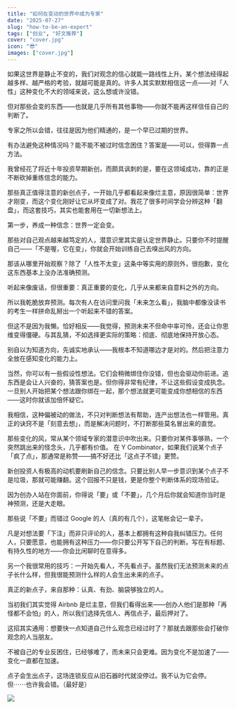 ```yaml
---
title: "如何在变动的世界中成为专家"
date: "2025-07-27"
slug: "how-to-be-an-expert"
tags: ["创业", "好文推荐"]
cover: "cover.jpg"
icon: "😎"
images: ["cover.jpg"]
---
```

如果这世界是静止不变的，我们对观念的信心就能一路线性上升。某个想法经得起越多样、越严格的考验，就越可能是真的。许多人其实默默相信这一点——对「人性」这种变化不大的领域来说，这么想或许没错。



但对那些会变的东西——也就是几乎所有其他事物——你就不能再这样信任自己的判断了。



专家之所以会错，往往是因为他们精通的，是一个早已过期的世界。



有办法避免这种情况吗？能不能不被过时信念困住？答案是——可以，但得靠一点方法。



我曾经花了将近十年投资早期新创，而颇具讽刺的是，要在这领域成功，靠的正是不断砍掉重练信念的能力。



那些真正值得注意的新创点子，一开始几乎都看起来像烂主意，原因很简单：世界才刚变，而这个变化刚好让它从坏变成了对。我花了很多时间学会分辨这种「翻盘」，而这套技巧，其实也能套用在一切新想法上。



第一步，养成一种信念：世界一定会变。



那些对自己观点越来越笃定的人，潜意识里其实是认定世界静止。只要你不时提醒自己——「不是喔，它在变」，你就会开始训练自己去嗅出风的方向。



那该从哪里开始观察？除了「人性不太变」这条中等实用的原则外，很抱歉，变化这东西基本上没办法准确预测。



听起来像废话，但很重要：真正重要的变化，几乎从来都来自意料之外的方向。



所以我乾脆放弃预测。每次有人在访问里问我「未来怎么看」，我脑中都像没读书的考生一样拼命乱掰出一个听起来不错的答案。



但这不是因为我懒。恰好相反——我觉得，预测未来不但命中率可怜，还会让你思维变得僵硬。与其乱猜，不如选择更实际的策略：彻底、彻底地保持开放心态。



别自以为知道方向，先诚实地承认——我根本不知道哪边才是对的。然后把注意力全放在感知变化的能力上。



当然，你可以有一些假设性想法。它们会稍微绑住你没错，但也会驱动你前进。追东西是会让人兴奋的，猜答案也是。但你得非常有纪律，不让这些假设变成执念。
一旦别人开始把某个想法跟你绑在一起，那个想法就更可能变成你想相信的东西——这时你就该加倍怀疑它。



我相信，这种偏被动的做法，不只对判断想法有帮助，连产出想法也一样管用。真正的诀窍不是「刻意去想」，而是解决问题时，不打断那些莫名冒出来的直觉。



那些变化的风，常从某个领域专家的潜意识中吹出来。只要你对某件事够熟，一个突然跳出来的怪念头，几乎都有价值。
在 Y Combinator，如果我们说某个点子「疯了点」，那通常是称赞——搞不好还比「这点子不错」更赞。



新创投资人有极高的动机要刷新自己的信念。只要比别人早一步意识到某个点子不是垃圾，那就可能赚翻。这个回报不只是钱，更是你整个判断体系的现场验证。



因为创办人站在你面前，你得说「要」或「不要」，几个月后你就会知道你当时是神预测，还是大走眼。



那些说「不要」而错过 Google 的人（真的有几个），这笔帐会记一辈子。



凡是对想法要「下注」而非只评论的人，基本上都拥有这种自我纠错压力。任何人，只要愿意，也能拥有这种压力——你只要公开写下自己的判断。写在有标题、有持久性的地方——你会比闲聊时在意得多。



另一个我很常用的技巧：一开始先看人，不先看点子。虽然我们无法预测未来的点子长什么样，但我很能预测什么样的人会生出未来的点子。



真正的新点子，来自那种：认真、有劲、脑袋够独立的人。



当初我们其实觉得 Airbnb 是烂主意，但我们看得出来——创办人他们是那种「再怪都不会怕」的人，所以我们选择先信人、再信点子，最后押对了。



这招其实通用：想要快一点知道自己什么观念已经过时了？那就去跟那些会打破你观念的人当朋友。



不被自己的专业反困住，已经够难了，而未来只会更难。因为变化不是加速了——变化一直都在加速。



点子会生出点子，这场连锁反应从旧石器时代就没停过。我不认为它会停。
但⋯⋯也许我会错。（最好是）




![](https://prod-files-secure.s3.us-west-2.amazonaws.com/112d0858-5090-4d34-a606-b75eb8d65fd2/46476355-9cf3-4e99-9b7a-3531bc426380/1000202064.png?X-Amz-Algorithm=AWS4-HMAC-SHA256&X-Amz-Content-Sha256=UNSIGNED-PAYLOAD&X-Amz-Credential=ASIAZI2LB466XASJEHNP%2F20251016%2Fus-west-2%2Fs3%2Faws4_request&X-Amz-Date=20251016T062036Z&X-Amz-Expires=3600&X-Amz-Security-Token=IQoJb3JpZ2luX2VjEN7%2F%2F%2F%2F%2F%2F%2F%2F%2F%2FwEaCXVzLXdlc3QtMiJHMEUCIQDlEUKYhK7%2FWZvz34lOvjaGfj9zaBjJgf1DLvEgPuxWBAIgKur3LtMfeCuTCGdBK0IizvItNaNE%2BQPyzARX1lbypYQqiAQIh%2F%2F%2F%2F%2F%2F%2F%2F%2F%2F%2FARAAGgw2Mzc0MjMxODM4MDUiDNonA7raG8igp47ufCrcA4lxyZaKV2RCZKFPhnrnZW4Sc6bi2LIC2pLpZT93X2P2q81fHedKtyZoIklcX%2FOoTdkvxVA5h2OqhDZXHFuJpZRgo92GhVpKPHyuyedZuD6SpFiG92%2Buq0%2F08scF34%2BPlKcjq7kMaLzL2J1DobFtkYmXSs8vcBk%2FxyW9g1jJhdUf%2BKvlMzdZB2yigSDi%2Fv%2FLctaLrbxF4Qk495yo1i9nSKZp1QNMR3TI4y4ijlP6z5lXFt6lgrk%2FF34ROLPY4y2MqEesjMGkEpHC000yg9b8ju6dl6b8dnVDcMXJ%2BJt3sLJmzZlpIBYFgFOkPB3MEQDxVUBF5WPKAtZtCoMzrHBQ2eC7cpDixAZFrlHWhDX7nefzkX%2F4qwZHTqiLBRE0tCpPFhATIMfZzWISgGZanqnOiZb9NS8Qap3ehNbn2guy%2BtH%2FDEZj4XN8PvOKRCW7aMqle8hWMKjIoI6Z%2FQ9CRXEHab3UAFWxKPqbx%2FXuH4GICeeebUV6QvGC0cNPpCgSmCSNH4mPyI8iwiYu%2BpxLaHXyoIDc47adKNVNWQdL4XQmjNCqvIsE7d7sBlMhI1hvi7kaksGhvujvCn4qjZUJxv7L6osyblEW1xw%2B8lnEdRjixsmnR0KLIxzLLCNwNO0SMNGNwscGOqUBSkVixurxSrKm0icnCkiRBPWmlFiR9LYZ5uiu2QX0daKXBDCHC1MXa09MquEMX%2FglxzKGM9KzQ%2F0J92Ca7jbv%2F7PkHmFnR5%2B%2BMqWNJf4h2GsWyENMo9aVoeyrapDb2DP%2Fe3%2F1T2O5ugRV5NWW6LzoAngGak1iZnsF8hIlHklpIqy5ZFfTSTmHvIxeBmx3ogxIPX5P1ZNzyjmCXvxygc9Bs0Jvm6%2F7&X-Amz-Signature=b3f3bb72b524e9971d364845ed6a89a0dc09edcf08e044e78a9ede8fec2c0208&X-Amz-SignedHeaders=host&x-amz-checksum-mode=ENABLED&x-id=GetObject)


